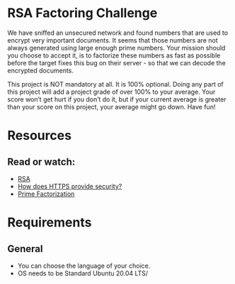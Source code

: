 # **RSA Factoring Challenge**
We have sniffed an unsecured network and found numbers that are used to encrypt very important documents. It seems that those numbers are not always generated using large enough prime numbers. Your mission should you choose to accept it, is to factorize these numbers as fast as possible before the target fixes this bug on their server - so that we can decode the encrypted documents.

This project is NOT mandatory at all. It is 100% optional. Doing any part of this project will add a project grade of over 100% to your average. Your score won’t get hurt if you don’t do it, but if your current average is greater than your score on this project, your average might go down. Have fun!

# **Resources**

## Read or watch:

* [RSA](https://intranet.hbtn.io/rltoken/bkohLbiGqDEExwdQR0bcwA)
* [How does HTTPS provide security?](https://intranet.hbtn.io/rltoken/3_a24Yheae__rOuKsMM1uQ)
* [Prime Factorization](https://intranet.hbtn.io/rltoken/qLv3NgkQeKHAeMvcP7L_OQ)

# **Requirements**
## General

* You can choose the language of your choice.
* OS needs to be Standard Ubuntu 20.04 LTS/
